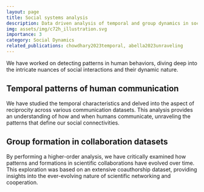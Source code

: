 ```yaml
---
layout: page
title: Social systems analysis
description: Data driven analysis of temporal and group dynamics in social systems.
img: assets/img/c72h_illustration.svg
importance: 3
category: Social Dynamics
related_publications: chowdhary2023temporal, abella2023unraveling
---
```


We have worked on detecting patterns in human behaviors, diving deep into the intricate nuances of social interactions and their dynamic nature.

## Temporal patterns of human communication

We have studied the temporal characteristics and delved into the aspect of reciprocity across various communication datasets. This analysis provides an understanding of how and when humans communicate, unraveling the patterns that define our social connectivities.

## Group formation in collaboration datasets

By performing a higher-order analysis, we have critically examined how patterns and formations in scientific collaborations have evolved over time. This exploration was based on an extensive coauthorship dataset, providing insights into the ever-evolving nature of scientific networking and cooperation.

